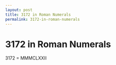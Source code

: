 ```yaml
---
layout: post
title: 3172 in Roman Numerals
permalink: 3172-in-roman-numerals
---
```


# 3172 in Roman Numerals

3172 = MMMCLXXII
